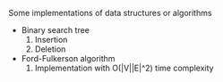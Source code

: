Some implementations of data structures or algorithms

<ul>
    <li>
        Binary search tree
        <ol>
            <li>Insertion</li>
            <li>Deletion</li>
        </ol>
    </li>
    <li>
        Ford-Fulkerson algorithm
        <ol>
            <li>Implementation with O(|V||E|^2) time complexity</li>
        </ol>
    </li>
</ul>